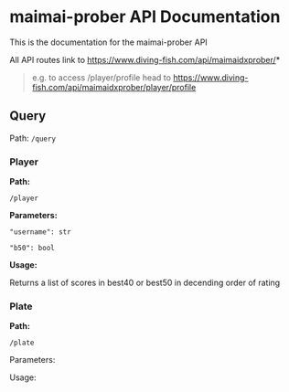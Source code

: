 # maimai-prober API Documentation

This is the documentation for the maimai-prober API

All API routes link to https://www.diving-fish.com/api/maimaidxprober/*

> e.g. to access /player/profile head to https://www.diving-fish.com/api/maimaidxprober/player/profile

## Query

Path: `/query`

### Player

**Path:**

`/player`

**Parameters:**

`"username": str`

`"b50": bool`

**Usage:**

Returns a list of scores in best40 or best50 in decending order of rating

### Plate

**Path:**

`/plate`

Parameters:

Usage:
